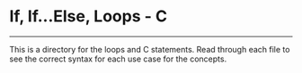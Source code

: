 # If, If...Else, Loops - C
---
This is a directory for the loops and C statements.
Read through each file to see the correct syntax for each use case for the concepts.

